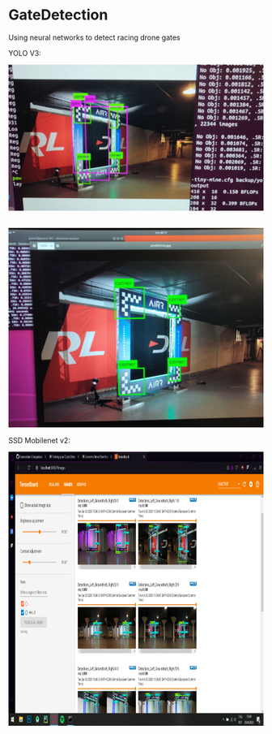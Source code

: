# GateDetection
Using neural networks to detect racing drone gates

YOLO V3:
<br/>

![](images/yoloV3_cut.jpg)
<br/>
<br/>

![](images/yoloV3_2_cut.jpg)


SSD Mobilenet v2:
<br/>
<p align="center">
  <img width="960" height="540" src="https://github.com/PawelMiera/GateDetection/blob/master/images/ssd.png">
</p>
